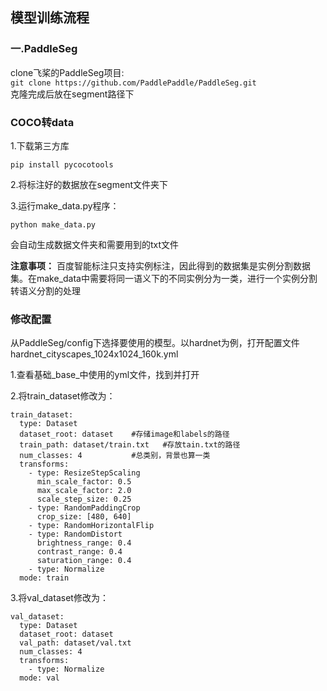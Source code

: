 ## 模型训练流程
### 一.PaddleSeg
clone飞桨的PaddleSeg项目:
<br>
`git clone https://github.com/PaddlePaddle/PaddleSeg.git`
<br>
克隆完成后放在segment路径下
### COCO转data
1.下载第三方库

`pip install pycocotools`

2.将标注好的数据放在segment文件夹下

3.运行make_data.py程序：

`python make_data.py`

会自动生成数据文件夹和需要用到的txt文件

**注意事项：**
百度智能标注只支持实例标注，因此得到的数据集是实例分割数据集。在make_data中需要将同一语义下的不同实例分为一类，进行一个实例分割转语义分割的处理

### 修改配置
从PaddleSeg/config下选择要使用的模型。以hardnet为例，打开配置文件hardnet_cityscapes_1024x1024_160k.yml

1.查看基础_base_中使用的yml文件，找到并打开

2.将train_dataset修改为：
```
train_dataset:
  type: Dataset   
  dataset_root: dataset    #存储image和labels的路径
  train_path: dataset/train.txt   #存放tain.txt的路径
  num_classes: 4           #总类别，背景也算一类
  transforms:
    - type: ResizeStepScaling
      min_scale_factor: 0.5
      max_scale_factor: 2.0
      scale_step_size: 0.25
    - type: RandomPaddingCrop
      crop_size: [480, 640]
    - type: RandomHorizontalFlip
    - type: RandomDistort
      brightness_range: 0.4
      contrast_range: 0.4
      saturation_range: 0.4
    - type: Normalize
  mode: train
  ```
  3.将val_dataset修改为：
  ```
  val_dataset:
    type: Dataset
    dataset_root: dataset
    val_path: dataset/val.txt
    num_classes: 4
    transforms:
      - type: Normalize
    mode: val
  ```

